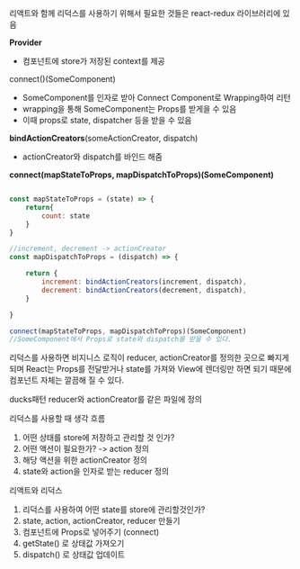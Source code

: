 
리액트와 함께 리덕스를 사용하기 위해서 필요한 것들은 react-redux 라이브러리에 있음

**Provider**

-   컴포넌트에 store가 저장된 context를 제공

  
connect()(SomeComponent)

-   SomeComponent를 인자로 받아 Connect Component로 Wrapping하여 리턴
-   wrapping을 통해 SomeComponent는 Props를 받게을 수 있음
-   이때 props로 state, dispatcher 등을 받을 수 있음


**bindActionCreators**(someActionCreator, dispatch)
-   actionCreator와 dispatch를 바인드 해줌

**connect(mapStateToProps, mapDispatchToProps)(SomeComponent)**

```js

const mapStateToProps = (state) => {
	return{
		count: state
	}
}

//increment, decrement -> actionCreator
const mapDispatchToProps = (dispatch) => {

	return {
		increment: bindActionCreators(increment, dispatch),
		decrement: bindActionCreators(decrement, dispatch),
	}

}

connect(mapStateToProps, mapDispatchToProps)(SomeComponent)
//SomeComponent에서 Props로 state와 dispatch를 받을 수 있다.

```


리덕스를 사용하면
비지니스 로직이 reducer, actionCreator를 정의한 곳으로 빠지게 되며
React는 Props를 전달받거나 state를 가져와 View에 렌더링만 하면 되기 때문에
컴포넌트 자체는 깔끔해 질 수 있다.

ducks패턴 
reducer와 actionCreator를 같은 파일에 정의


리덕스를 사용할 때 생각 흐름

1. 어떤 상태를 store에 저장하고 관리할 것 인가?
2. 어떤 액션이 필요한가? -> action 정의
3. 해당 액션을 위한 actionCreator 정의
4. state와 action을 인자로 받는 reducer 정의

리액트와 리덕스

1. 리덕스를 사용하여 어떤 state를 store에 관리할것인가?
2. state, action, actionCreator, reducer 만들기
3. 컴포넌트에 Props로 넣어주기 (connect)
4. getState() 로 상태값 가져오기
5. dispatch() 로 상태값 업데이트


